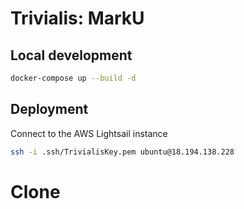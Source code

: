 # Trivialis: MarkU

## Local development
```bash
docker-compose up --build -d
```

## Deployment
Connect to the AWS Lightsail instance
```bash
ssh -i .ssh/TrivialisKey.pem ubuntu@18.194.138.228
```

# Clone
